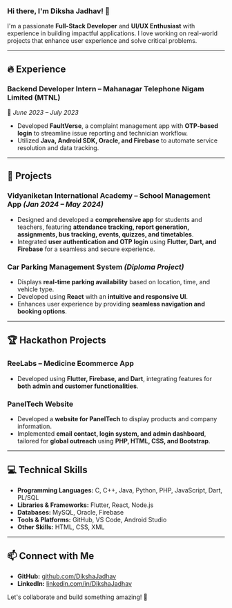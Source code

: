 ### Hi there, I'm Diksha Jadhav! 👋

I'm a passionate **Full-Stack Developer** and **UI/UX Enthusiast** with experience in building impactful applications. I love working on real-world projects that enhance user experience and solve critical problems. 

---

## 🔥 Experience
### **Backend Developer Intern** – Mahanagar Telephone Nigam Limited (MTNL)  
📅 *June 2023 – July 2023*  
- Developed **FaultVerse**, a complaint management app with **OTP-based login** to streamline issue reporting and technician workflow.
- Utilized **Java, Android SDK, Oracle, and Firebase** to automate service resolution and data tracking.

---

## 🚀 Projects
### **Vidyaniketan International Academy – School Management App** *(Jan 2024 – May 2024)*  
- Designed and developed a **comprehensive app** for students and teachers, featuring **attendance tracking, report generation, assignments, bus tracking, events, quizzes, and timetables**.
- Integrated **user authentication and OTP login** using **Flutter, Dart, and Firebase** for a seamless and secure experience.

### **Car Parking Management System** *(Diploma Project)*  
- Displays **real-time parking availability** based on location, time, and vehicle type.
- Developed using **React** with an **intuitive and responsive UI**.
- Enhances user experience by providing **seamless navigation and booking options**.

---

## 🏆 Hackathon Projects
### **ReeLabs – Medicine Ecommerce App**  
- Developed using **Flutter, Firebase, and Dart**, integrating features for **both admin and customer functionalities**.

### **PanelTech Website**  
- Developed a **website for PanelTech** to display products and company information.
- Implemented **email contact, login system, and admin dashboard**, tailored for **global outreach** using **PHP, HTML, CSS, and Bootstrap**.

---

## 💻 Technical Skills
- **Programming Languages:** C, C++, Java, Python, PHP, JavaScript, Dart, PL/SQL
- **Libraries & Frameworks:** Flutter, React, Node.js
- **Databases:** MySQL, Oracle, Firebase
- **Tools & Platforms:** GitHub, VS Code, Android Studio
- **Other Skills:** HTML, CSS, XML

---

## 📫 Connect with Me
- **GitHub:** [github.com/DikshaJadhav](https://github.com/DikshaJadhav)
- **LinkedIn:** [linkedin.com/in/DikshaJadhav](https://www.linkedin.com/in/DikshaJadhav)

Let's collaborate and build something amazing! 🚀
